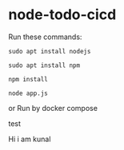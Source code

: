 # node-todo-cicd

Run these commands:


`sudo apt install nodejs`


`sudo apt install npm`


`npm install`

`node app.js`

or Run by docker compose

test


Hi i am kunal
